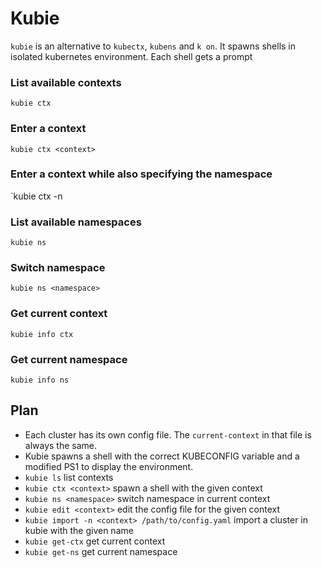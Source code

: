 # Kubie
`kubie` is an alternative to `kubectx`, `kubens` and `k on`. It spawns shells in isolated kubernetes environment.
Each shell gets a prompt

###  List available contexts
`kubie ctx`

### Enter a context
`kubie ctx <context>`

### Enter a context while also specifying the namespace
`kubie ctx <context> -n <namespace>

### List available namespaces
`kubie ns`

### Switch namespace
`kubie ns <namespace>`

### Get current context
`kubie info ctx`

### Get current namespace
`kubie info ns`

## Plan
* Each cluster has its own config file. The `current-context` in that file is always the same.
* Kubie spawns a shell with the correct KUBECONFIG variable and a modified PS1 to display the environment.
* `kubie ls` list contexts
* `kubie ctx <context>` spawn a shell with the given context
* `kubie ns <namespace>` switch namespace in current context
* `kubie edit <context>` edit the config file for the given context
* `kubie import -n <context> /path/to/config.yaml` import a cluster in kubie with the given name
* `kubie get-ctx` get current context
* `kubie get-ns` get current namespace
